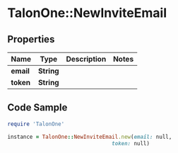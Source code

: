 # TalonOne::NewInviteEmail

## Properties

Name | Type | Description | Notes
------------ | ------------- | ------------- | -------------
**email** | **String** |  | 
**token** | **String** |  | 

## Code Sample

```ruby
require 'TalonOne'

instance = TalonOne::NewInviteEmail.new(email: null,
                                 token: null)
```


